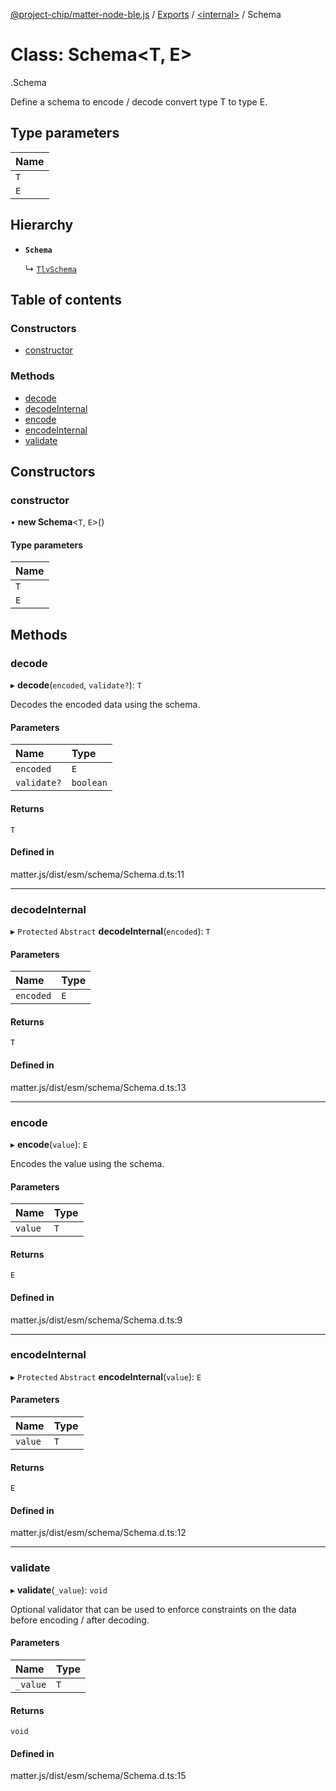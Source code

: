 [@project-chip/matter-node-ble.js](../README.md) / [Exports](../modules.md) / [<internal\>](../modules/internal_.md) / Schema

# Class: Schema<T, E\>

[<internal>](../modules/internal_.md).Schema

Define a schema to encode / decode convert type T to type E.

## Type parameters

| Name |
| :------ |
| `T` |
| `E` |

## Hierarchy

- **`Schema`**

  ↳ [`TlvSchema`](internal_.TlvSchema.md)

## Table of contents

### Constructors

- [constructor](internal_.Schema.md#constructor)

### Methods

- [decode](internal_.Schema.md#decode)
- [decodeInternal](internal_.Schema.md#decodeinternal)
- [encode](internal_.Schema.md#encode)
- [encodeInternal](internal_.Schema.md#encodeinternal)
- [validate](internal_.Schema.md#validate)

## Constructors

### constructor

• **new Schema**<`T`, `E`\>()

#### Type parameters

| Name |
| :------ |
| `T` |
| `E` |

## Methods

### decode

▸ **decode**(`encoded`, `validate?`): `T`

Decodes the encoded data using the schema.

#### Parameters

| Name | Type |
| :------ | :------ |
| `encoded` | `E` |
| `validate?` | `boolean` |

#### Returns

`T`

#### Defined in

matter.js/dist/esm/schema/Schema.d.ts:11

___

### decodeInternal

▸ `Protected` `Abstract` **decodeInternal**(`encoded`): `T`

#### Parameters

| Name | Type |
| :------ | :------ |
| `encoded` | `E` |

#### Returns

`T`

#### Defined in

matter.js/dist/esm/schema/Schema.d.ts:13

___

### encode

▸ **encode**(`value`): `E`

Encodes the value using the schema.

#### Parameters

| Name | Type |
| :------ | :------ |
| `value` | `T` |

#### Returns

`E`

#### Defined in

matter.js/dist/esm/schema/Schema.d.ts:9

___

### encodeInternal

▸ `Protected` `Abstract` **encodeInternal**(`value`): `E`

#### Parameters

| Name | Type |
| :------ | :------ |
| `value` | `T` |

#### Returns

`E`

#### Defined in

matter.js/dist/esm/schema/Schema.d.ts:12

___

### validate

▸ **validate**(`_value`): `void`

Optional validator that can be used to enforce constraints on the data before encoding / after decoding.

#### Parameters

| Name | Type |
| :------ | :------ |
| `_value` | `T` |

#### Returns

`void`

#### Defined in

matter.js/dist/esm/schema/Schema.d.ts:15
